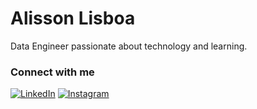 <h1>
    <span>Alisson Lisboa</span>
</h1>

<p align="justify">
    Data Engineer passionate about technology and learning. <br>
</p>

### Connect with me

[![LinkedIn](https://img.shields.io/badge/-LinkedIn-000?style=for-the-badge&logo=linkedin&logoColor=11569C&color:FFF)](https://www.linkedin.com/in/alissonlisboa/)
[![Instagram](https://img.shields.io/badge/-Instagram-000?style=for-the-badge&logo=instagram&logoColor=11569C&color:FFF)](https://www.instagram.com/alisson_lisb/)
